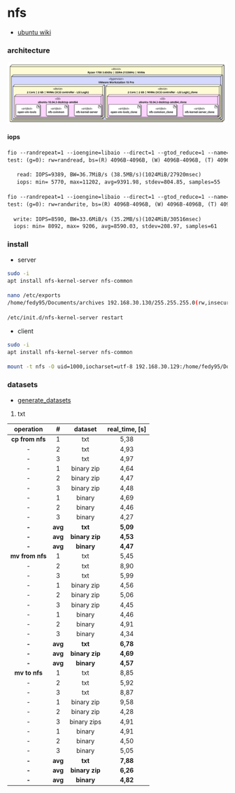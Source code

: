 # nfs
 
- [ubuntu wiki](https://help.ubuntu.com/lts/serverguide/network-file-system.html)

### architecture
![img](https://github.com/fedy95/working_environment/blob/master/projects/storage_systems/3_nfs/schema/png/deployment.png)

#### iops

```txt
fio --randrepeat=1 --ioengine=libaio --direct=1 --gtod_reduce=1 --name=test --filename=test --bs=4k --iodepth=1 --size=1G --readwrite=randread
test: (g=0): rw=randread, bs=(R) 4096B-4096B, (W) 4096B-4096B, (T) 4096B-4096B, ioengine=libaio, iodepth=1

   read: IOPS=9389, BW=36.7MiB/s (38.5MB/s)(1024MiB/27920msec)
   iops: min= 5770, max=11202, avg=9391.98, stdev=804.85, samples=55

fio --randrepeat=1 --ioengine=libaio --direct=1 --gtod_reduce=1 --name=test --filename=test --bs=4k --iodepth=1 --size=1G --readwrite=randwrite 
test: (g=0): rw=randwrite, bs=(R) 4096B-4096B, (W) 4096B-4096B, (T) 4096B-4096B, ioengine=libaio, iodepth=1

  write: IOPS=8590, BW=33.6MiB/s (35.2MB/s)(1024MiB/30516msec)
  iops: min= 8092, max= 9206, avg=8590.03, stdev=208.97, samples=61

```
### install
- server
```bash
sudo -i
apt install nfs-kernel-server nfs-common

nano /etc/exports
/home/fedy95/Documents/archives 192.168.30.130/255.255.255.0(rw,insecure,nohide,all_squash,anonuid=1000,anongid=1000,no_subtree_check)

/etc/init.d/nfs-kernel-server restart
```

- client
```bash
sudo -i
apt install nfs-kernel-server nfs-common

mount -t nfs -O uid=1000,iocharset=utf-8 192.168.30.129:/home/fedy95/Documents/archives /home/fedy95/Documents/project
```

### datasets

- [generate_datasets](https://github.com/fedy95/working_environment/blob/master/projects/storage_systems/3_nfs/datasets/generate_datasets.py)

1. txt 

| operation | # | dataset | real_time, [s] |
|:---:|:---:|:---:|:---:|
|**cp from nfs**|1|txt|5,38|
|-|2|txt|4,93|
|-|3|txt|4,97|
|-|1|binary zip|4,64|
|-|2|binary zip|4,47|
|-|3|binary zip|4,48|
|-|1|binary|4,69|
|-|2|binary|4,46|
|-|3|binary|4,27|
|**-**|**avg**|**txt**|**5,09**|
|**-**|**avg**|**binary zip**|**4,53**|
|**-**|**avg**|**binary**|**4,47**|
|**mv from nfs**|1|txt|5,45|
|-|2|txt|8,90|
|-|3|txt|5,99|
|-|1|binary zip|4,56|
|-|2|binary zip|5,06|
|-|3|binary zip|4,45|
|-|1|binary|4,46|
|-|2|binary|4,91|
|-|3|binary|4,34|
|**-**|**avg**|**txt**|**6,78**|
|**-**|**avg**|**binary zip**|**4,69**|
|**-**|**avg**|**binary**|**4,57**|
|**mv to nfs**|1|txt|8,85|
|-|2|txt|5,92|
|-|3|txt|8,87|
|-|1|binary zip|9,58|
|-|2|binary zip|4,28|
|-|3|binary zips|4,91|
|-|1|binary|4,91|
|-|2|binary|4,50|
|-|3|binary|5,05|
|**-**|**avg**|**txt**|**7,88**|
|**-**|**avg**|**binary zip**|**6,26**|
|**-**|**avg**|**binary**|**4,82**|
